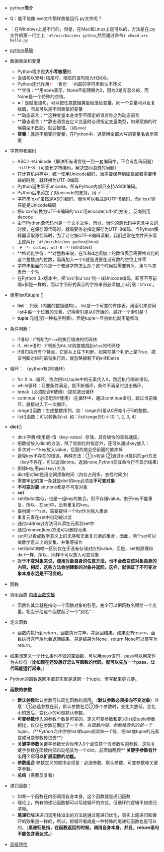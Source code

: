 + python**简介**
 
 + Q：能不能像.exe文件那样直接运行.py文件呢？
 + ：在Windows上是不行的，但是，在Mac和Linux上是可以的，方法是在.py文件的第一行加上：`#!/usr/bin/env python`,然后通过命令`$ chmod a+x hello.py`
 
+ [python基础](https://www.liaoxuefeng.com/wiki/001374738125095c955c1e6d8bb493182103fac9270762a000/001374738250465218a4f3a99994457a8db2fef7ce773c4000)
 + 数据类型和变量
     + Python程序是**大小写敏感**的.
 	 + 当语句以冒号`:`结尾时，缩进的语句视为代码块。
 	 + Python还允许用<font color=red>`r' '`</font>表示<font color=red>`' '`</font>内部的字符串默认不转义
 	 + **空值：**用none表示，None不能理解为0，因为0是有意义的，而None是一个特殊的空值。
 	 + **=**：是赋值语句，可以把任意数据类型赋值给变量，同一个变量可以反复赋值，而且可以是不同类型的变量
 	 + **动态语言：**这种变量本身类型不固定的语言称之为动态语言
 	 + **静态语言：**静态语言在定义变量时必须指定变量类型，如果赋值的时候类型不匹配，就会报错。（如java）
 	 + **常量**：就是不能变的变量，在Python中，通常用全部大写的变量名表示常量
 + 字符串和编码 
     + ASCII →Unicode（解决所有语言统一到一套编码中，不会有乱码问题）→UTF-8 （可变长字符编码，解决空间浪费的问题）
     + 在计算机内存中，统一使用Unicode编码，当需要保存到硬盘或者需要传输的时候，就转换为UTF-8编码
     + Python诞生早于unicode，所有Python内部只支持ASCII编码。
     + Python后来添加了对unicode的支持，用  `u'...'`
     + 字符串'xxx'虽然是ASCII编码，但也可以看成是UTF-8编码，而u'xxx'则只能是Unicode编码
     + 把u'xxx'转换为UTF-8编码的'xxx'用encode('utf-8')方法；    反向则用decode
     + 由于Python源代码也是一个文本文件，所以，当你的源代码中包含中文的时候，在保存源代码时，就需要务必指定保存为UTF-8编码。当Python解释器读取源代码时，为了让它按UTF-8编码读取，我们通常在文件开头写上这两行：`#!/usr/bin/env python`(linux)
     + ` # -*- coding: utf-8 -*-`(windows)
     + **格式化字符：**对整数来说，在%和d之间加上的数值表示需要格式化的这个整数占的位数，而再加入一个0就是说要在没有数的空位上补零
     + 字符串里面的%是一个普通字符怎么办？这个时候就需要转义，用%%来表示一个%
     + 在Python 3.x版本中，把'xxx'和u'xxx'统一成Unicode编码，即写不写前缀u都是一样的，而以字节形式表示的字符串则必须加上b前缀：b'xxx'。
 +  使用list和tuple []
     +  **list**： 列表（内置的数据结构）。 list是一个可变的有序表，用索引来访问list中每一个位置的元素，记得索引是从0开始的，最好一个索引是-1
     +  **tuple**:元组(另一种有序列表)，但是tuple一旦初始化就不能修改
 +  条件判断：
     +  if语句：if判断为`True`则执行缩进的代码块
     +  if...else语句：if判断为`FALSE`则直接跳到`else`的代码块
     +  if语句执行有个特点，它是从上往下判断，如果在某个判断上是True，把该判断对应的语句执行后，就忽略掉剩下的elif和else
  +  循环： （python有2种循环） 
     +  for X in...循环，依次把list,tuple中的元素代入X，然后执行缩进语句。
     +  while循环：只要条件满足，就不断循环，条件不满足时退出循环。
     +  break（必须配合if使用）:提前退出循环
     +  continue（必须配合if使用）:在循环中，通过continue语句，跳过当前循环，直接进入下一次循环。
     +  range()函数：生成整数序列，如：range(5)是从0开始小于5的整数。
     +  list()函数：可以转换为list. 如：list(range(5))→
     [0, 1, 2, 3, 4] 
  + **dict**{}
     +  dict(字典)使用键-值（key-value）存储，具有极快的查找速度。 
     +  把数据放入dict的方法，除了初始化时指定外，还可以通过key放入：
     +  多次对一个key放入value，后面的值会把前面的值冲掉
     +  避免key不存在的错误，两种方法：①`in`判读
        ②通过dict提供的get方法（key不存在，可以返回none。返回none,Python交互命令行不显示结果）
     + 删除key,用`pop(key)`方法
     + dict相对list是用空间换取时间（内存占用多，查找时间少）
     + 需要牢记的第一条就是dict的key必须是**不可变对象**
     + **不可变对象**  str,none都是不可变对象
    + **set**
     +  set和dict类似，也是一组key的集合，但不存储value。由于key不能重复，所以，在set中，没有重复的key。
     +  要创建一个set，需要提供一个list作为输入集合
     +  重复元素在set中自动被过滤
     +  通过add(key)方法可以添加元素到set中
     +  通过remove(key)方法可以删除元素
     +  set可以看成数学意义上的无序和无重复元素的集合，因此，两个set可以做数学意义上的交集、并集等操作
     +  set和dict的唯一区别仅在于没有存储对应的value，但是，set的原理和dict一样，所以，同样不可以放入可变对象
     +  **对于不变对象来说，调用对象自身的任意方法，也不会改变该对象自身的内容。相反，这些方法会创建新的对象并返回，这样，就保证了不可变对象本身永远是不可变的。**
 
+  [函数](https://www.liaoxuefeng.com/wiki/001374738125095c955c1e6d8bb493182103fac9270762a000/0013747383144265f6402ab37cc40c5aecc816c08d8b771000)
  +  调用函数
     [内建函数文档](http://python.usyiyi.cn/documents/python_278/library/functions.html) 
     + 函数名其实就是指向一个函数对象的引用，完全可以把函数名赋给一个变量，相当于给这个函数起了一个“别名”：
  +  定义函数
     +  函数内执行到return，函数执行完毕，并返回结果。如果没有return，函数执行完毕后也会返回结果，只是结果为None。return None可以简写为return。
  +  如果想定义一个什么事也不做的空函数，可以用pass语句，pass可以用来作为占位符（**比如现在还没想好怎么写函数的代码，就可以先放一个pass，让代码能运行起来。**）
  +  Python的函数返回多值其实就是返回一个tuple，但写起来更方便。
  +  **函数的参数**
      +  **默认参数**默认参数可以简化函数的调用。（**默认参数必须指向不变对象**）注意：①必选参数在前，默认参数在后②多个参数时，变化大放前，变化小的放后，变化小的可做默认参数。
      +  **可变参数**传入的参数个数是可变的。定义可变参数和定义list或tuple参数相比，仅仅在参数前面加了一个*号。在函数内部，参数接收到的是一个tuple。（**Python允许你在list或tuple前面加一个*号，把list或tuple的元素变成可变参数传进去**）
      +  **关键字参数**关键字参数允许你传入0个或任意个含参数名的参数，这些关键字参数在函数内部自动组装为一个dict。前面加两颗\** **关键字参数有什么用？它可以扩展函数的功能。**
      +  **参数组合** 参数定义的顺序必须是：必选参数、默认参数、可变参数和关键字参数。
      +  **总结**（需要反复看） 
  +  递归函数：
     +  如果一个函数在内部调用自身本身，这个函数就是递归函数
     +  理论上，所有的递归函数都可以写成循环的方式，但循环的逻辑不如递归清晰。
     +  **尾递归**解决递归调用栈溢出的方法是通过尾递归优化，事实上尾递归和循环的效果是一样的，所以，把循环看成是一种特殊的尾递归函数也是可以的。（**尾递归是指，在函数返回的时候，调用自身本身，并且，return语句不能包含表达式。**） 
  +  [高级特性](https://www.liaoxuefeng.com/wiki/001374738125095c955c1e6d8bb493182103fac9270762a000/0013868196169906eb9ca5864384546bf3405ae6a172b3e000)   
 